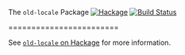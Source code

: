 The `old-locale` Package  [![Hackage](https://img.shields.io/hackage/v/old-locale.svg)](https://hackage.haskell.org/package/old-locale) [![Build Status](https://travis-ci.org/haskell/old-locale.svg)](https://travis-ci.org/haskell/old-locale)

========================

See
[`old-locale` on Hackage](http://hackage.haskell.org/package/old-locale)
for more information.
